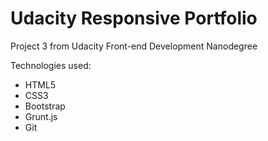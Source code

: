 # Udacity Responsive Portfolio

Project 3 from Udacity Front-end Development Nanodegree

Technologies used:
- HTML5
- CSS3
- Bootstrap
- Grunt.js
- Git